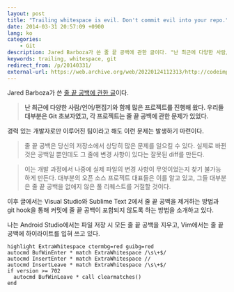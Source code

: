 ```yaml
---
layout: post
title: "Trailing whitespace is evil. Don't commit evil into your repo."
date: 2014-03-31 20:57:09 +0900
lang: ko
categories:
    - Git
description: Jared Barboza가 쓴 줄 끝 공백에 관한 글이다. "난 최근에 다양한 사람/언어/편집기와 함께 많은 프로젝트를 진행해 왔다. 우리들 대부분은 Git 초보자였고, 각 프로젝트는 줄 끝 공백에 관한 문제가 있었다."
keywords: trailing, whitespace, git
redirect_from: /p/20140331/
external-url: https://web.archive.org/web/20220124112313/http://codeimpossible.com/2012/04/02/trailing-whitespace-is-evil-don-t-commit-evil-into-your-repo/
---
```


Jared Barboza가 쓴 [줄 끝 공백에 관한 글][external-url]이다.

[external-url]: https://web.archive.org/web/20220124112313/http://codeimpossible.com/2012/04/02/trailing-whitespace-is-evil-don-t-commit-evil-into-your-repo/

<!-- **Lately, I’ve beeen working on a lot of projects with different people/languages/editors, most of us were new git’ers and each project had a real problem with trailing whitespace.** -->
> **난 최근에 다양한 사람/언어/편집기와 함께 많은 프로젝트를 진행해 왔다. 우리들 대부분은 Git 초보자였고, 각 프로젝트는 줄 끝 공백에 관한 문제가 있었다.**

경력 있는 개발자로만 이루어진 팀이라고 해도 이런 문제는 발생하기 마련이다.

<!-- Trailing whitespace issues can cause a lot of problems when they get into your repository. It leads to falsey diffs which claim lines have been changed when in fact the only thing that changed was spacing. -->
> 줄 끝 공백은 당신의 저장소에서 상당히 많은 문제를 일으킬 수 있다. 실제로 바뀐 것은 공백일 뿐인데도 그 줄에 변경 사항이 있다는 잘못된 diff를 만든다.
>
<!-- This can make finding what actually changed in a file later on in the development cycle next to impossible. Most open source project leads know this and a lot of them will reject pull requests that fail to trim whitespace (or have other -->
> 이는 개발 과정에서 나중에 실제 파일의 변경 사항이 무엇이었는지 찾기 불가능하게 만든다. 대부분의 오픈 소스 프로젝트 대표들은 이를 알고 있고, 그들 대부분은 줄 끝 공백을 없애지 않은 풀 리퀘스트를 거절할 것이다.

이후 글에서는 Visual Studio와 Sublime Text 2에서 줄 끝 공백을 제거하는 방법과 git hook을 통해 커밋에 줄 끝 공백이 포함되지 않도록 하는 방법을 소개하고 있다.

나는 Android Studio에서는 파일 저장 시 모든 줄 끝 공백을 지우고, Vim에서는 줄 끝 공백에 하이라이트를 입혀 쓰고 있다.

``` vim
highlight ExtraWhitespace ctermbg=red guibg=red
autocmd BufWinEnter * match ExtraWhitespace /\s\+$/
autocmd InsertEnter * match ExtraWhitespace //
autocmd InsertLeave * match ExtraWhitespace /\s\+$/
if version >= 702
  autocmd BufWinLeave * call clearmatches()
end
```
